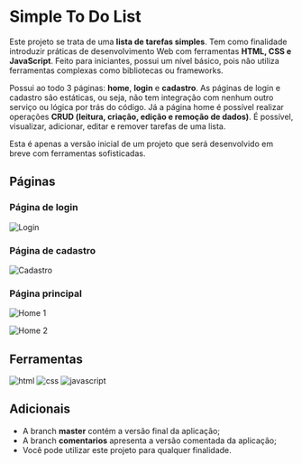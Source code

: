 # Simple To Do List
Este projeto se trata de uma **lista de tarefas simples**. Tem como finalidade introduzir práticas de desenvolvimento Web com ferramentas **HTML, CSS e JavaScript**. Feito para iniciantes, possui um nível básico, pois não utiliza ferramentas complexas como bibliotecas ou frameworks. 

Possui ao todo 3 páginas: **home**, **login** e **cadastro**. As páginas de login e cadastro são estáticas, ou seja, não tem integração com nenhum outro serviço ou lógica por trás do código. Já a página home é possível realizar operações **CRUD (leitura, criação, edição e remoção de dados)**. É possível, visualizar, adicionar, editar e remover tarefas de uma lista.

Esta é apenas a versão inicial de um projeto que será desenvolvido em breve com ferramentas sofisticadas.

## Páginas
### Página de login
![Login](https://github.com/user-attachments/assets/58949c2d-8660-4582-889c-8af7e9720d81)

### Página de cadastro
![Cadastro](https://github.com/user-attachments/assets/901ec01e-fcd9-4352-95a0-8c474783661a)

### Página principal
![Home 1](https://github.com/user-attachments/assets/c63e305f-3d6a-4923-911f-12fd627da434)

![Home 2](https://github.com/user-attachments/assets/57645b8f-1705-4e80-9a82-82ed8b15c67c)

## Ferramentas
<p>
   <img src="https://img.shields.io/badge/HTML5-E34F26?style=for-the-badge&logo=html5&logoColor=white" alt="html">
   <img src="https://img.shields.io/badge/CSS3-1572B6?style=for-the-badge&logo=css3&logoColor=white" alt="css">
   <img src="https://img.shields.io/badge/JavaScript-F7DF1E?style=for-the-badge&logo=javascript&logoColor=black" alt="javascript">
</p>

## Adicionais
- A branch **master** contém a versão final da aplicação;
- A branch **comentarios** apresenta a versão comentada da aplicação;
- Você pode utilizar este projeto para qualquer finalidade.
